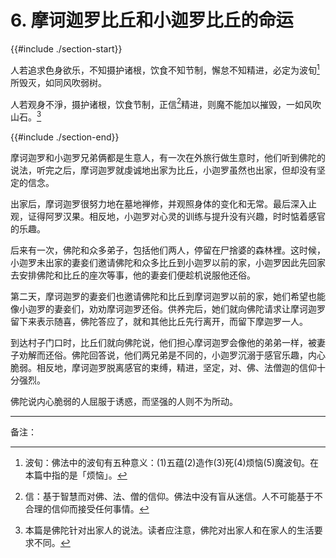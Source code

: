 # 6. 摩诃迦罗比丘和小迦罗比丘的命运
{{#include ./section-start}}

人若追求色身欲乐，不知摄护诸根，饮食不知节制，懈怠不知精进，必定为波旬[^1]所毁灭，如同风吹弱树。



人若观身不淨，摄护诸根，饮食节制，正信[^2]精进，则魔不能加以摧毁，一如风吹山石。[^3]

{{#include ./section-end}}

摩诃迦罗和小迦罗兄弟俩都是生意人，有一次在外旅行做生意时，他们听到佛陀的说法，听完之后，摩诃迦罗就虔诚地出家为比丘，小迦罗虽然也出家，但却没有坚定的信念。

出家后，摩诃迦罗很努力地在墓地禅修，并观照身体的变化和无常。最后深入止观，证得阿罗汉果。相反地，小迦罗对心灵的训练与提升没有兴趣，时时惦着感官的乐趣。

后来有一次，佛陀和众多弟子，包括他们两人，停留在尸捨婆的森林裡。这时候，小迦罗未出家的妻妾们邀请佛陀和众多比丘到小迦罗以前的家，小迦罗因此先回家去安排佛陀和比丘的座次等事，他的妻妾们便趁机说服他还俗。

第二天，摩诃迦罗的妻妾们也邀请佛陀和比丘到摩诃迦罗以前的家，她们希望也能像小迦罗的妻妾们，劝劝摩诃迦罗还俗。供养完后，她们就向佛陀请求让摩诃迦罗留下来表示随喜，佛陀答应了，就和其他比丘先行离开，而留下摩迦罗一人。

到达村子门口时，比丘们就向佛陀说，他们担心摩诃迦罗会像他的弟弟一样，被妻子劝解而还俗。佛陀回答说，他们两兄弟是不同的，小迦罗沉溺于感官乐趣，内心脆弱。相反地，摩诃迦罗脱离感官的束缚，精进，坚定，对、佛、法僧迦的信仰十分强烈。

佛陀说内心脆弱的人屈服于诱惑，而坚强的人则不为所动。


---



备注：

[^1]: 波旬：佛法中的波旬有五种意义：(1)五蕴(2)造作(3)死(4)烦恼(5)魔波旬。在本篇中指的是「烦恼」。

[^2]: 信：基于智慧而对佛、法、僧的信仰。佛法中没有盲从迷信。人不可能基于不合理的信仰而接受任何事情。

[^3]: 本篇是佛陀针对出家人的说法。读者应注意，佛陀对出家人和在家人的生活要求不同。

